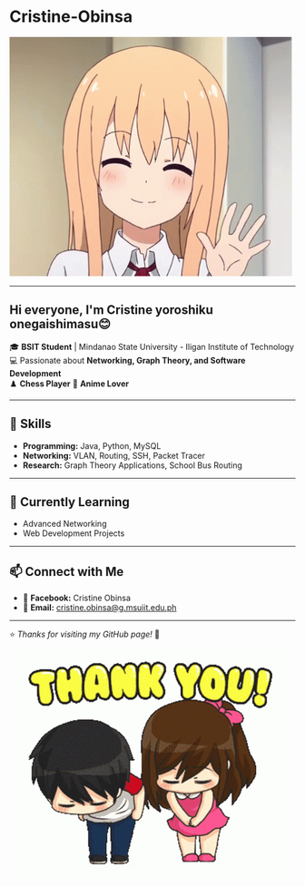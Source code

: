 # Cristine-Obinsa

![Cristine](https://github.com/crissa-ya/Cristine-Obinsa/blob/main/hello.gif)

---

## Hi everyone, I'm Cristine yoroshiku onegaishimasu😊

🎓 **BSIT Student** | Mindanao State University - Iligan Institute of Technology  
💻 Passionate about **Networking, Graph Theory, and Software Development**  
♟️ **Chess Player** 
🌸 **Anime Lover**  

---

## 🔧 Skills  
- **Programming:** Java, Python, MySQL  
- **Networking:** VLAN, Routing, SSH, Packet Tracer  
- **Research:** Graph Theory Applications, School Bus Routing  

---

## 🌱 Currently Learning  
- Advanced Networking  
- Web Development Projects

---

## 📫 Connect with Me  
- 📘 **Facebook:** Cristine Obinsa
- 📧 **Email:** cristine.obinsa@g.msuiit.edu.ph  

---

⭐ *Thanks for visiting my GitHub page!* 🌸  

![Cristine](https://github.com/crissa-ya/Cristine-Obinsa/blob/main/thank%20you.gif)

